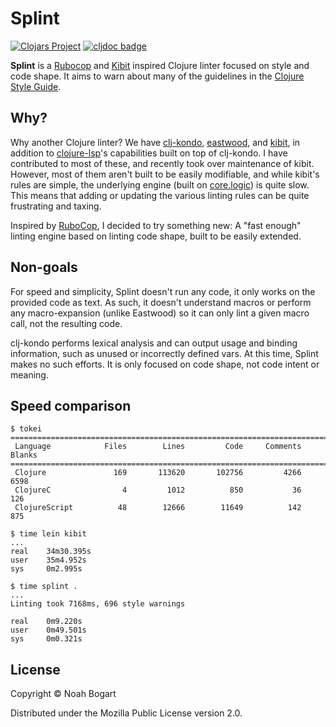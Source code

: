 # Splint

[![Clojars Project](https://img.shields.io/clojars/v/io.github.noahtheduke/splint.svg)](https://clojars.org/io.github.noahtheduke/splint)
[![cljdoc badge](https://cljdoc.org/badge/io.github.noahtheduke/splint)](https://cljdoc.org/d/io.github.noahtheduke/splint)

**Splint** is a [Rubocop][rubocop] and [Kibit][kibit] inspired Clojure linter focused on style and code shape. It aims to warn about many of the guidelines in the [Clojure Style Guide][style guide].

[style guide]: https://guide.clojure.style

## Why?

Why another Clojure linter? We have [clj-kondo][clj-kondo], [eastwood][eastwood], and [kibit][kibit], in addition to [clojure-lsp][clojure-lsp]'s capabilities built on top of clj-kondo. I have contributed to most of these, and recently took over maintenance of kibit. However, most of them aren't built to be easily modifiable, and while kibit's rules are simple, the underlying engine (built on [core.logic][core.logic]) is quite slow. This means that adding or updating the various linting rules can be quite frustrating and taxing.

Inspired by [RuboCop][rubocop], I decided to try something new: A "fast enough" linting engine based on linting code shape, built to be easily extended.

[clj-kondo]: https://github.com/clj-kondo/clj-kondo
[eastwood]: https://github.com/jonase/eastwood
[kibit]: https://github.com/clj-commons/kibit
[clojure-lsp]: https://clojure-lsp.io/
[core.logic]: https://github.com/clojure/core.logic
[rubocop]: https://rubocop.org/

## Non-goals

For speed and simplicity, Splint doesn't run any code, it only works on the provided code as text. As such, it doesn't understand macros or perform any macro-expansion (unlike Eastwood) so it can only lint a given macro call, not the resulting code.

clj-kondo performs lexical analysis and can output usage and binding information, such as unused or incorrectly defined vars. At this time, Splint makes no such efforts. It is only focused on code shape, not code intent or meaning.

## Speed comparison

```text
$ tokei
===============================================================================
 Language            Files        Lines         Code     Comments       Blanks
===============================================================================
 Clojure               169       113620       102756         4266         6598
 ClojureC                4         1012          850           36          126
 ClojureScript          48        12666        11649          142          875

$ time lein kibit
...
real    34m30.395s
user    35m4.952s
sys     0m2.995s

$ time splint .
...
Linting took 7168ms, 696 style warnings

real    0m9.220s
user    0m49.501s
sys     0m0.321s
```

## License

Copyright © Noah Bogart

Distributed under the Mozilla Public License version 2.0.
